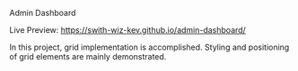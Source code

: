 Admin Dashboard

Live Preview: https://swith-wiz-kev.github.io/admin-dashboard/

In this project, grid implementation is accomplished. Styling and positioning of grid elements are mainly demonstrated.
